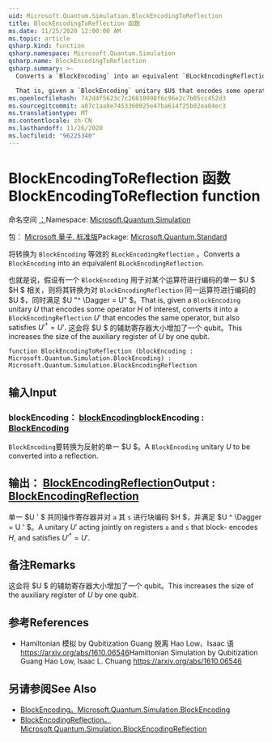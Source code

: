 ```yaml
---
uid: Microsoft.Quantum.Simulation.BlockEncodingToReflection
title: BlockEncodingToReflection 函数
ms.date: 11/25/2020 12:00:00 AM
ms.topic: article
qsharp.kind: function
qsharp.namespace: Microsoft.Quantum.Simulation
qsharp.name: BlockEncodingToReflection
qsharp.summary: >-
  Converts a `BlockEncoding` into an equivalent `BLockEncodingReflection`.

  That is, given a `BlockEncoding` unitary $U$ that encodes some operator $H$ of interest, converts it into a `BlockEncodingReflection` $U'$ that encodes the same operator, but also satisfies $U'^\dagger = U'$. This increases the size of the auxiliary register of $U$ by one qubit.
ms.openlocfilehash: 742d4f5623c7c26810998f6c96e2c7b05cc452d3
ms.sourcegitcommit: a87c1aa8e7453360025e47ba614f25b02ea84ec3
ms.translationtype: MT
ms.contentlocale: zh-CN
ms.lasthandoff: 11/26/2020
ms.locfileid: "96225340"
---
```

# <a name="blockencodingtoreflection-function"></a><span data-ttu-id="160be-102">BlockEncodingToReflection 函数</span><span class="sxs-lookup"><span data-stu-id="160be-102">BlockEncodingToReflection function</span></span>

<span data-ttu-id="160be-103">命名空间 [：](xref:Microsoft.Quantum.Simulation)</span><span class="sxs-lookup"><span data-stu-id="160be-103">Namespace: [Microsoft.Quantum.Simulation](xref:Microsoft.Quantum.Simulation)</span></span>

<span data-ttu-id="160be-104">包： [Microsoft 量子. 标准版](https://nuget.org/packages/Microsoft.Quantum.Standard)</span><span class="sxs-lookup"><span data-stu-id="160be-104">Package: [Microsoft.Quantum.Standard](https://nuget.org/packages/Microsoft.Quantum.Standard)</span></span>


<span data-ttu-id="160be-105">将转换为 `BlockEncoding` 等效的 `BLockEncodingReflection` 。</span><span class="sxs-lookup"><span data-stu-id="160be-105">Converts a `BlockEncoding` into an equivalent `BLockEncodingReflection`.</span></span>

<span data-ttu-id="160be-106">也就是说，假设有一个 `BlockEncoding` 用于对某个运算符进行编码的单一 $U $ $H $ 相关，则将其转换为对 `BlockEncodingReflection` 同一运算符进行编码的 $U $，同时满足 $U "^ \Dagger = U" $。</span><span class="sxs-lookup"><span data-stu-id="160be-106">That is, given a `BlockEncoding` unitary $U$ that encodes some operator $H$ of interest, converts it into a `BlockEncodingReflection` $U'$ that encodes the same operator, but also satisfies $U'^\dagger = U'$.</span></span>
<span data-ttu-id="160be-107">这会将 $U $ 的辅助寄存器大小增加了一个 qubit。</span><span class="sxs-lookup"><span data-stu-id="160be-107">This increases the size of the auxiliary register of $U$ by one qubit.</span></span>

```qsharp
function BlockEncodingToReflection (blockEncoding : Microsoft.Quantum.Simulation.BlockEncoding) : Microsoft.Quantum.Simulation.BlockEncodingReflection
```


## <a name="input"></a><span data-ttu-id="160be-108">输入</span><span class="sxs-lookup"><span data-stu-id="160be-108">Input</span></span>

### <a name="blockencoding--blockencoding"></a><span data-ttu-id="160be-109">blockEncoding： [blockEncoding](xref:Microsoft.Quantum.Simulation.BlockEncoding)</span><span class="sxs-lookup"><span data-stu-id="160be-109">blockEncoding : [BlockEncoding](xref:Microsoft.Quantum.Simulation.BlockEncoding)</span></span>

<span data-ttu-id="160be-110">`BlockEncoding`要转换为反射的单一 $U $。</span><span class="sxs-lookup"><span data-stu-id="160be-110">A `BlockEncoding` unitary $U$ to be converted into a reflection.</span></span>



## <a name="output--blockencodingreflection"></a><span data-ttu-id="160be-111">输出： [BlockEncodingReflection](xref:Microsoft.Quantum.Simulation.BlockEncodingReflection)</span><span class="sxs-lookup"><span data-stu-id="160be-111">Output : [BlockEncodingReflection](xref:Microsoft.Quantum.Simulation.BlockEncodingReflection)</span></span>

<span data-ttu-id="160be-112">单一 $U ' $ 共同操作寄存器并对 `a` 其 `s` 进行块编码 $H $，并满足 $U ^ \Dagger = U ' $。</span><span class="sxs-lookup"><span data-stu-id="160be-112">A unitary $U'$ acting jointly on registers `a` and `s` that block- encodes $H$, and satisfies $U'^\dagger = U'$.</span></span>

## <a name="remarks"></a><span data-ttu-id="160be-113">备注</span><span class="sxs-lookup"><span data-stu-id="160be-113">Remarks</span></span>

<span data-ttu-id="160be-114">这会将 $U $ 的辅助寄存器大小增加了一个 qubit。</span><span class="sxs-lookup"><span data-stu-id="160be-114">This increases the size of the auxiliary register of $U$ by one qubit.</span></span>

## <a name="references"></a><span data-ttu-id="160be-115">参考</span><span class="sxs-lookup"><span data-stu-id="160be-115">References</span></span>

- <span data-ttu-id="160be-116">Hamiltonian 模拟 by Qubitization Guang 脱离 Hao Low、Isaac 语 https://arxiv.org/abs/1610.06546</span><span class="sxs-lookup"><span data-stu-id="160be-116">Hamiltonian Simulation by Qubitization Guang Hao Low, Isaac L. Chuang https://arxiv.org/abs/1610.06546</span></span>

## <a name="see-also"></a><span data-ttu-id="160be-117">另请参阅</span><span class="sxs-lookup"><span data-stu-id="160be-117">See Also</span></span>

- [<span data-ttu-id="160be-118">BlockEncoding。</span><span class="sxs-lookup"><span data-stu-id="160be-118">Microsoft.Quantum.Simulation.BlockEncoding</span></span>](xref:Microsoft.Quantum.Simulation.BlockEncoding)
- [<span data-ttu-id="160be-119">BlockEncodingReflection。</span><span class="sxs-lookup"><span data-stu-id="160be-119">Microsoft.Quantum.Simulation.BlockEncodingReflection</span></span>](xref:Microsoft.Quantum.Simulation.BlockEncodingReflection)
